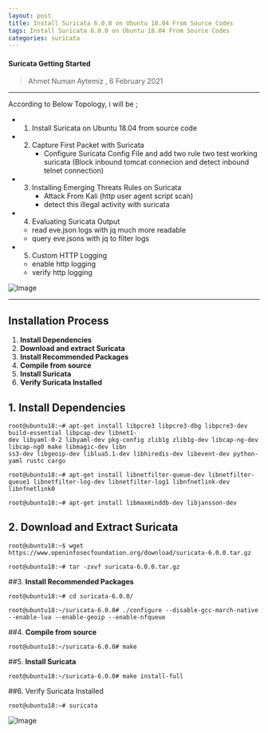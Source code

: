 ```yaml
---
layout: post
title: Install Suricata 6.0.0 on Ubuntu 18.04 From Source Codes
tags: Install Suricata 6.0.0 on Ubuntu 18.04 From Source Codes
categories: suricata
---
```


#### Suricata Getting Started

> Ahmet Numan Aytemiz , 6 February 2021

---
According to Below Topology, i will be ;

- 1. Install Suricata on Ubuntu 18.04 from source code

- 2. Capture First Packet with Suricata
     - Configure Suricata Config File and add two rule two test working suricata (Block inbound tomcat connecion and detect inbound telnet connection)

- 3. Installing Emerging Threats Rules on Suricata
     - Attack From Kali (http user agent script scan)
     - detect this illegal activity with suricata

- 4. Evaluating Suricata Output
    - read eve.json logs with jq much more readable
    - query eve.jsons with jq to filter logs

- 5. Custom HTTP Logging
   
    - enable http logging 
    - verify http logging

     
![Image](/img/labtopologypng.png)

---

## Installation Process

1. **Install Dependencies**
2. **Download and extract Suricata**
3. **Install Recommended Packages**
4. **Compile from source**
5. **Install Suricata**
6. **Verify Suricata Installed**

## 1. Install Dependencies

```
root@ubuntu18:~# apt-get install libpcre3 libpcre3-dbg libpcre3-dev build-essential libpcap-dev libnet1-
dev libyaml-0-2 libyaml-dev pkg-config zlib1g zlib1g-dev libcap-ng-dev libcap-ng0 make libmagic-dev libn
ss3-dev libgeoip-dev liblua5.1-dev libhiredis-dev libevent-dev python-yaml rustc cargo
```

```
root@ubuntu18:~# apt-get install libnetfilter-queue-dev libnetfilter-queue1 libnetfilter-log-dev libnetfilter-log1 libnfnetlink-dev libnfnetlink0
```

```
root@ubuntu18:~# apt-get install libmaxminddb-dev libjansson-dev
```

## 2. Download and Extract Suricata

```
root@ubuntu18:~$ wget https://www.openinfosecfoundation.org/download/suricata-6.0.0.tar.gz
```

```
root@ubuntu18:~# tar -zxvf suricata-6.0.0.tar.gz
```

##3. **Install Recommended Packages**

```
root@ubuntu18:~# cd suricata-6.0.0/

root@ubuntu18:~/suricata-6.0.0# ./configure --disable-gcc-march-native --enable-lua --enable-geoip --enable-nfqueue
```

##4. **Compile from source**

```
root@ubuntu18:~/suricata-6.0.0# make
```

##5. **Install Suricata**

```
root@ubuntu18:~/suricata-6.0.0# make install-full
```

##6. Verify Suricata Installed

```
root@ubuntu18:~# suricata
```

![Image](/img/verify.PNG)
